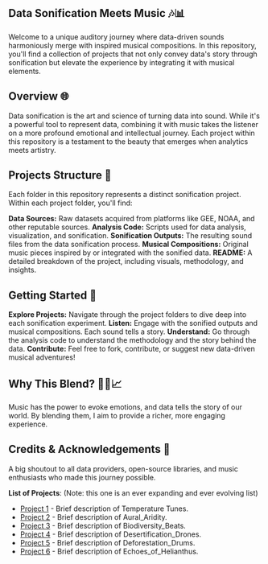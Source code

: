 ## Data Sonification Meets Music 🎶📊
Welcome to a unique auditory journey where data-driven sounds harmoniously merge with inspired musical compositions. In this repository, you'll find a collection of projects that not only convey data's story through sonification but elevate the experience by integrating it with musical elements.

## Overview 🌐
Data sonification is the art and science of turning data into sound. While it's a powerful tool to represent data, combining it with music takes the listener on a more profound emotional and intellectual journey. Each project within this repository is a testament to the beauty that emerges when analytics meets artistry.

## Projects Structure 📁
Each folder in this repository represents a distinct sonification project. Within each project folder, you'll find:

**Data Sources:** Raw datasets acquired from platforms like GEE, NOAA, and other reputable sources.
**Analysis Code:** Scripts used for data analysis, visualization, and sonification.
**Sonification Outputs:** The resulting sound files from the data sonification process.
**Musical Compositions:** Original music pieces inspired by or integrated with the sonified data.
**README:** A detailed breakdown of the project, including visuals, methodology, and insights.

## Getting Started 🚀
**Explore Projects:** Navigate through the project folders to dive deep into each sonification experiment.
**Listen:** Engage with the sonified outputs and musical compositions. Each sound tells a story.
**Understand:** Go through the analysis code to understand the methodology and the story behind the data.
**Contribute:** Feel free to fork, contribute, or suggest new data-driven musical adventures!

## Why This Blend? 🎵➕📈
Music has the power to evoke emotions, and data tells the story of our world. By blending them, I aim to provide a richer, more engaging experience. 

## Credits & Acknowledgements 🙏
A big shoutout to all data providers, open-source libraries, and music enthusiasts who made this journey possible.

**List of Projects**:
(Note: this one is an ever expanding and ever evolving list)
- [Project 1](./Temperature_Tunes) - Brief description of Temperature Tunes.
- [Project 2](./Aural_Aridity) - Brief description of Aural_Aridity.
- [Project 3](./Biodiversity_Beats) - Brief description of Biodiversity_Beats.
- [Project 4](./Desertification_Drones) - Brief description of Desertification_Drones.
- [Project 5](./Deforestation_Drums) - Brief description of Deforestation_Drums.
- [Project 6](./Echoes_of_Helianthus) - Brief description of Echoes_of_Helianthus.





